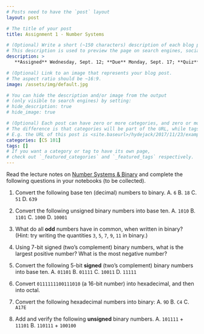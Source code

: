 ```yaml
---
# Posts need to have the `post` layout
layout: post

# The title of your post
title: Assignment 1 - Number Systems

# (Optional) Write a short (~150 characters) description of each blog post.
# This description is used to preview the page on search engines, social media, etc.
description: >
   **Assigned** Wednesday, Sept. 12; **Due** Monday, Sept. 17; **Quiz** Monday, Sept. 17.

# (Optional) Link to an image that represents your blog post.
# The aspect ratio should be ~16:9.
image: /assets/img/default.jpg

# You can hide the description and/or image from the output
# (only visible to search engines) by setting:
# hide_description: true
# hide_image: true

# (Optional) Each post can have zero or more categories, and zero or more tags.
# The difference is that categories will be part of the URL, while tags will not.
# E.g. the URL of this post is <site.baseurl>/hydejack/2017/11/23/example-content/
categories: [CS 101]
tags: []
# If you want a category or tag to have its own page,
# check out `_featured_categories` and `_featured_tags` respectively.
---
```

Read the lecture notes on [Number Systems & Binary](https://ramnauth.github.io/cs%20101/2018/09/10/numbers/) and complete the following questions in your notebooks (to be collected). 

1. Convert the following base ten (decimal) numbers to binary.
    A. `6`
	B. `18`
	C. `51`
	D. `639`

2. Convert the following unsigned binary numbers into base ten.
    A. `1010`
	B. `1101`
	C. `1000`
	D. `10001`
	
3. What do all **odd** numbers have in common, when written in binary? (Hint: try writing the quantities `3`, `5`, `7`, `9`, `11` in binary.)

4. Using 7-bit signed (two’s complement) binary numbers, what is the largest positive number? What is the most negative number?

5. Convert the following 5-bit **signed** (two’s complement) binary numbers into base ten.
    A. `01101`
	B. `01111`
	C. `10011`
	D. `11111`
	
6. Convert `0111111100111010` (a 16-bit number) into hexadecimal, and then into octal.

7. Convert the following hexadecimal numbers into binary:
    A. `9D`
	B. `C4`
	C. `A17E`
	
8. Add and verify the following **unsigned** binary numbers.
    A. `101111` + `11101`
	B. `110111` + `100100`